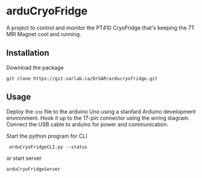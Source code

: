 # arduCryoFridge

A project to control and monitor the PT410 CryoFridge that's keeping the 7T MRI Magnet cool and running.

## Installation

Download the package
```
git clone https://git.sarlab.ca/DrSAR/arducryofridge.git 
```

## Usage

Deploy the `ino` file to the arduino Uno using a stanfard Arduino development environment. 
Hook it up to the 17-pin connector using the wiring diagram. 
Connect the USB cable to arduino for power and communication.

Start the python program for CLI
```
 arduCryoFridgeCLI.py --status
```

or start server
```
arduCryoFridgeServer
```